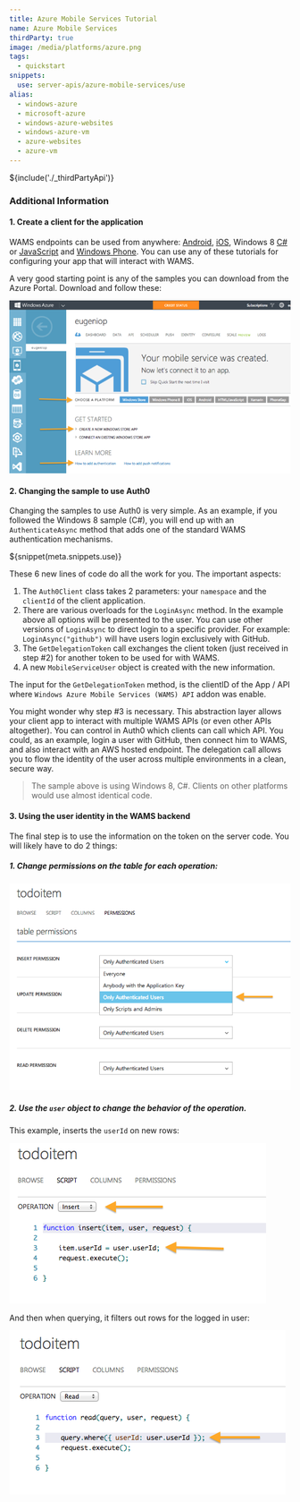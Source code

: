 ```yaml
---
title: Azure Mobile Services Tutorial
name: Azure Mobile Services
thirdParty: true
image: /media/platforms/azure.png
tags:
  - quickstart
snippets:
  use: server-apis/azure-mobile-services/use
alias:
  - windows-azure
  - microsoft-azure
  - windows-azure-websites
  - windows-azure-vm
  - azure-websites
  - azure-vm
---
```

${include('./_thirdPartyApi')}

### Additional Information

#### 1. Create a client for the application

WAMS endpoints can be used from anywhere: [Android](/android-tutorial), [iOS](/ios-tutorial), Windows 8 [C#](/win8-cs-tutorial) or [JavaScript](/win8-tutorial) and [Windows Phone](/windowsphone-tutorial). You can use any of these tutorials for configuring your app that will interact with WAMS.

A very good starting point is any of the samples you can download from the Azure Portal. Download and follow these:

![](/media/articles/server-apis/azure-mobile-services/wams-tutorial-4.png)

#### 2. Changing the sample to use Auth0

Changing the samples to use Auth0 is very simple. As an example, if you followed the Windows 8 sample (C#), you will end up with an `AuthenticateAsync` method that adds one of the standard WAMS authentication mechanisms.


${snippet(meta.snippets.use)}

These 6 new lines of code do all the work for you. The important aspects:

1. The `Auth0Client` class takes 2 parameters: your `namespace` and the `clientId` of the client application.
2. There are various overloads for the  `LoginAsync` method. In the example above all options will be presented to the user. You can use other versions of `LoginAsync` to direct login to a specific provider. For example: `LoginAsync("github")` will have users login exclusively with GitHub.
3. The `GetDelegationToken` call exchanges the client token (just received in step #2) for another token to be used for with WAMS.
4. A new `MobileServiceUser` object is created with the new information.

The input for the `GetDelegationToken` method, is the clientID of the App / API where `Windows Azure Mobile Services (WAMS) API` addon was enable.

You might wonder why step #3 is necessary. This abstraction layer allows your client app to interact with multiple WAMS APIs (or even other APIs altogether). You can control in Auth0 which clients can call which API. You could, as an example, login a user with GitHub, then connect him to WAMS, and also interact with an AWS hosted endpoint. The delegation call allows you to flow the identity of the user across multiple environments in a clean, secure way.

> The sample above is using Windows 8, C#. Clients on other platforms would use almost identical code.

#### 3. Using the user identity in the WAMS backend
The final step is to use the information on the token on the server code. You will likely have to do 2 things:

##### 1. Change permissions on the table for each operation:

![](/media/articles/server-apis/azure-mobile-services/wams-tutorial-5.png)


##### 2. Use the `user` object to change the behavior of the operation.

This example, inserts the `userId` on new rows:

![](/media/articles/server-apis/azure-mobile-services/wams-tutorial-6.png)

And then when querying, it filters out rows for the logged in user:

![](/media/articles/server-apis/azure-mobile-services/wams-tutorial-7.png)
